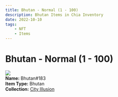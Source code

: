 ```yaml
---
title: Bhutan - Normal (1 - 100)
description: Bhutan Items in Chia Inventory
date: 2022-10-10
tags:
    - NFT
    - Items
---
```


# Bhutan - Normal (1 - 100)
<div class="item_thumbnail">
<img loading="lazy" src="https://o4qeijqtjby5hldw7uvu3g6bxxwf5ds3ej5nqusaowknrl2nljpq.arweave.net/dyBEJhNIcdOsdv0rTZvBvexejlsiethSQHWU2K9NWl8"><br/>
<div><strong>Name:</strong> Bhutan#183</div>
<div><strong>Item Type:</strong> Bhutan</div>
<div><strong>Collection:</strong> <a href="https://www.spacescan.io/xch/nft/collection/col1lend2dcn558km4wcwta4xnkfv3xpcmlp9kyt0m909emvfxechlyqdl5ndg">City Illusion</a></div>
</div>

